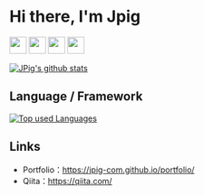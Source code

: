 # Hi there, I'm Jpig

<img src="https://img.shields.io/badge/　School　-　National Institute of Technology　-green.svg" height="30px" /> <img src="https://img.shields.io/badge/　Department　-　Information Technology　-blue.svg" height="30px" /> <img src="https://img.shields.io/badge/　Age　-　18　-red.svg" height="30px" /> <img src="https://img.shields.io/badge/When Started Programming in Earnest-July 2020-yellow.svg" height="30px" /> 

[![JPig's github stats](https://github-readme-stats.vercel.app/api?username=jpig-com&count_private=true&show_icons=true&theme=tokyonight)](https://github.com/jpig-com/)

## Language / Framework

[![Top used Languages](https://github-readme-stats.vercel.app/api/top-langs/?username=jpig-com&layout=compact&theme=tokyonight)](https://github.com/jpig-com/)

## Links

- Portfolio：https://jpig-com.github.io/portfolio/
- Qiita：https://qiita.com/
